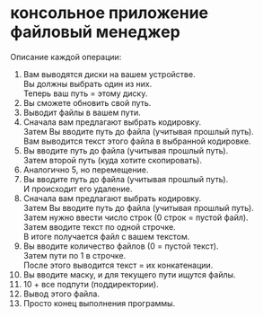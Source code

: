# консольное приложение файловый менеджер

Описание каждой операции:
1. Вам выводятся диски на вашем устройстве.\
Вы должны выбрать один из них.\
Теперь ваш путь = этому диску.
2. Вы сможете обновить свой путь.
3. Выводит файлы в вашем пути.
4. Сначала вам предлагают выбрать кодировку.\
Затем Вы вводите путь до файла (учитывая прошлый путь).\
Вам выводится текст этого файла в выбранной кодировке.
5. Вы вводите путь до файла (учитывая прошлый путь).\
Затем второй путь (куда хотите скопировать).
6. Аналогично 5, но перемещение.
7. Вы вводите путь до файла (учитывая прошлый путь).\
И происходит его удаление.
8. Сначала вам предлагают выбрать кодировку.\
Затем Вы вводите путь до файла (учитывая прошлый путь).\
Затем нужно ввести число строк (0 строк = пустой файл).\
Затем вводите текст по одной строчке.\
В итоге получается файл с вашем текстом.
9. Вы вводите количество файлов (0 = пустой текст).\
Затем пути по 1 в строчке.\
После этого выводится текст = их конкатенации.
10. Вы вводите маску, и для текущего пути ищутся файлы.
11. 10 + все подпути (поддиректории).
12. Вывод этого файла.
13. Просто конец выполнения программы.
